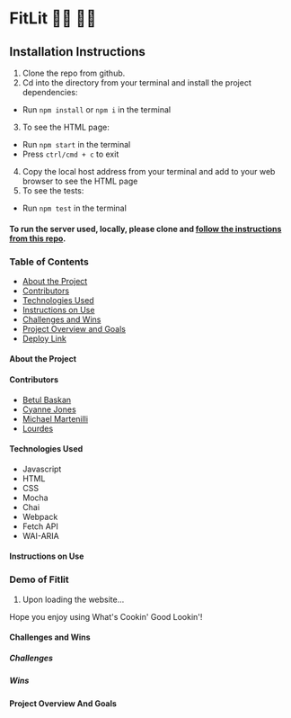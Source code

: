 # FitLit 🏃‍♀️ 🏃‍♂️

## Installation Instructions

1. Clone the repo from github.
2. Cd into the directory from your terminal and install the project dependencies:
- Run `npm install` or `npm i` in the terminal
3. To see the HTML page:
- Run `npm start` in the terminal
- Press `ctrl/cmd + c` to exit
4. Copy the local host address from your terminal and add to your web browser to see the HTML page
5. To see the tests:
- Run `npm test` in the terminal

#### To run the server used, locally, please clone and [follow the instructions from this repo](#https://github.com/turingschool-examples/whats-cookin-api).


### Table of Contents
- [About the Project](#about-the-project)
- [Contributors](#contributors)
- [Technologies Used](#technologies-used)
- [Instructions on Use](#instructions-on-use)
- [Challenges and Wins](#challenges-and-wins)
- [Project Overview and Goals](#project-overview-and-goals)
- [Deploy Link](#deploy-link)

#### About the Project



#### Contributors
 - [Betul Baskan](https://github.com/Baskanbetul)
 - [Cyanne Jones](https://github.com/Cyanne-Jones)
 - [Michael Martenilli](https://github.com/mmartinelli22)
 - [Lourdes](https://github.com/lourdesbnts)

#### Technologies Used
- Javascript
- HTML
- CSS
- Mocha
- Chai
- Webpack
- Fetch API
- WAI-ARIA

#### Instructions on Use



### Demo of Fitlit

1. Upon loading the website...


Hope you enjoy using What's Cookin' Good Lookin'!

#### Challenges and Wins

##### Challenges


##### Wins


#### Project Overview And Goals

